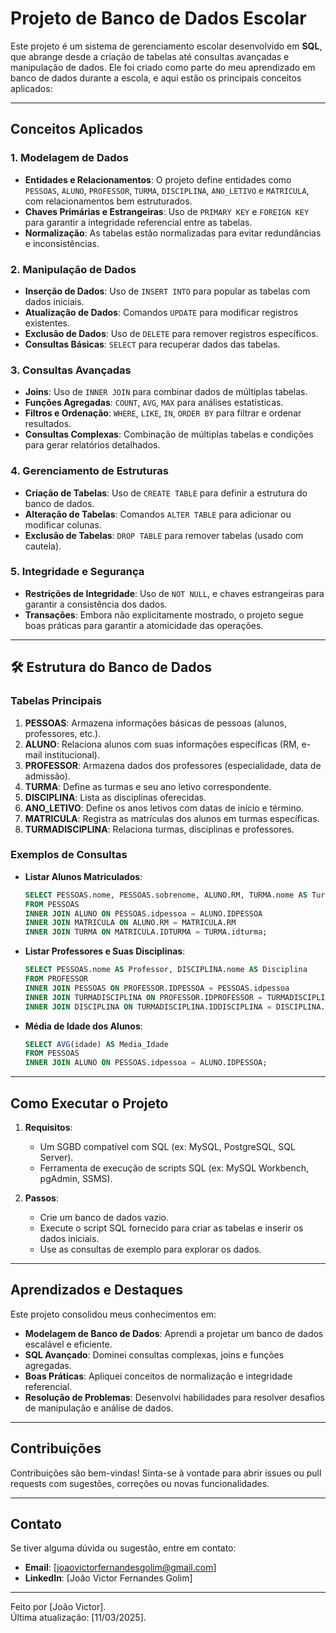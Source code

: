 # Projeto de Banco de Dados Escolar

Este projeto é um sistema de gerenciamento escolar desenvolvido em **SQL**, que abrange desde a criação de tabelas até consultas avançadas e manipulação de dados. Ele foi criado como parte do meu aprendizado em banco de dados durante a escola, e aqui estão os principais conceitos aplicados:

---

## **Conceitos Aplicados**

### 1. **Modelagem de Dados**
   - **Entidades e Relacionamentos**: O projeto define entidades como `PESSOAS`, `ALUNO`, `PROFESSOR`, `TURMA`, `DISCIPLINA`, `ANO_LETIVO` e `MATRICULA`, com relacionamentos bem estruturados.
   - **Chaves Primárias e Estrangeiras**: Uso de `PRIMARY KEY` e `FOREIGN KEY` para garantir a integridade referencial entre as tabelas.
   - **Normalização**: As tabelas estão normalizadas para evitar redundâncias e inconsistências.

### 2. **Manipulação de Dados**
   - **Inserção de Dados**: Uso de `INSERT INTO` para popular as tabelas com dados iniciais.
   - **Atualização de Dados**: Comandos `UPDATE` para modificar registros existentes.
   - **Exclusão de Dados**: Uso de `DELETE` para remover registros específicos.
   - **Consultas Básicas**: `SELECT` para recuperar dados das tabelas.

### 3. **Consultas Avançadas**
   - **Joins**: Uso de `INNER JOIN` para combinar dados de múltiplas tabelas.
   - **Funções Agregadas**: `COUNT`, `AVG`, `MAX` para análises estatísticas.
   - **Filtros e Ordenação**: `WHERE`, `LIKE`, `IN`, `ORDER BY` para filtrar e ordenar resultados.
   - **Consultas Complexas**: Combinação de múltiplas tabelas e condições para gerar relatórios detalhados.

### 4. **Gerenciamento de Estruturas**
   - **Criação de Tabelas**: Uso de `CREATE TABLE` para definir a estrutura do banco de dados.
   - **Alteração de Tabelas**: Comandos `ALTER TABLE` para adicionar ou modificar colunas.
   - **Exclusão de Tabelas**: `DROP TABLE` para remover tabelas (usado com cautela).

### 5. **Integridade e Segurança**
   - **Restrições de Integridade**: Uso de `NOT NULL`, e chaves estrangeiras para garantir a consistência dos dados.
   - **Transações**: Embora não explicitamente mostrado, o projeto segue boas práticas para garantir a atomicidade das operações.

---

## 🛠️ **Estrutura do Banco de Dados**

### Tabelas Principais
1. **PESSOAS**: Armazena informações básicas de pessoas (alunos, professores, etc.).
2. **ALUNO**: Relaciona alunos com suas informações específicas (RM, e-mail institucional).
3. **PROFESSOR**: Armazena dados dos professores (especialidade, data de admissão).
4. **TURMA**: Define as turmas e seu ano letivo correspondente.
5. **DISCIPLINA**: Lista as disciplinas oferecidas.
6. **ANO_LETIVO**: Define os anos letivos com datas de início e término.
7. **MATRICULA**: Registra as matrículas dos alunos em turmas específicas.
8. **TURMADISCIPLINA**: Relaciona turmas, disciplinas e professores.

### Exemplos de Consultas
- **Listar Alunos Matriculados**:
  ```sql
  SELECT PESSOAS.nome, PESSOAS.sobrenome, ALUNO.RM, TURMA.nome AS Turma
  FROM PESSOAS
  INNER JOIN ALUNO ON PESSOAS.idpessoa = ALUNO.IDPESSOA
  INNER JOIN MATRICULA ON ALUNO.RM = MATRICULA.RM
  INNER JOIN TURMA ON MATRICULA.IDTURMA = TURMA.idturma;
  ```

- **Listar Professores e Suas Disciplinas**:
  ```sql
  SELECT PESSOAS.nome AS Professor, DISCIPLINA.nome AS Disciplina
  FROM PROFESSOR
  INNER JOIN PESSOAS ON PROFESSOR.IDPESSOA = PESSOAS.idpessoa
  INNER JOIN TURMADISCIPLINA ON PROFESSOR.IDPROFESSOR = TURMADISCIPLINA.IDPROFESSOR
  INNER JOIN DISCIPLINA ON TURMADISCIPLINA.IDDISCIPLINA = DISCIPLINA.iddisciplina;
  ```

- **Média de Idade dos Alunos**:
  ```sql
  SELECT AVG(idade) AS Media_Idade
  FROM PESSOAS
  INNER JOIN ALUNO ON PESSOAS.idpessoa = ALUNO.IDPESSOA;
  ```

---

## **Como Executar o Projeto**

1. **Requisitos**:
   - Um SGBD compatível com SQL (ex: MySQL, PostgreSQL, SQL Server).
   - Ferramenta de execução de scripts SQL (ex: MySQL Workbench, pgAdmin, SSMS).

2. **Passos**:
   - Crie um banco de dados vazio.
   - Execute o script SQL fornecido para criar as tabelas e inserir os dados iniciais.
   - Use as consultas de exemplo para explorar os dados.

---

## **Aprendizados e Destaques**

Este projeto consolidou meus conhecimentos em:
- **Modelagem de Banco de Dados**: Aprendi a projetar um banco de dados escalável e eficiente.
- **SQL Avançado**: Dominei consultas complexas, joins e funções agregadas.
- **Boas Práticas**: Apliquei conceitos de normalização e integridade referencial.
- **Resolução de Problemas**: Desenvolvi habilidades para resolver desafios de manipulação e análise de dados.

---

## **Contribuições**

Contribuições são bem-vindas! Sinta-se à vontade para abrir issues ou pull requests com sugestões, correções ou novas funcionalidades.

---

## **Contato**

Se tiver alguma dúvida ou sugestão, entre em contato:
- **Email**: [joaovictorfernandesgolim@gmail.com]
- **LinkedIn**: [João Victor Fernandes Golim]

---

Feito por [João Victor].  
Última atualização: [11/03/2025].
